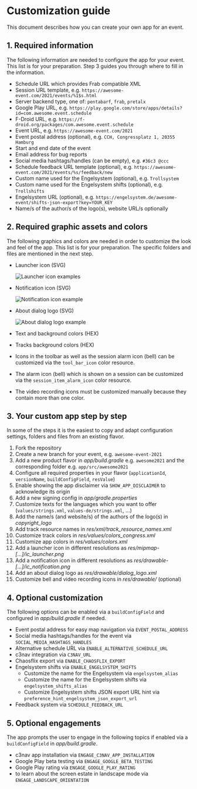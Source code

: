 # Customization guide

This document describes how you can create your own app for an event.

## 1. Required information

The following information are needed to configure the app for your event.
This list is for your preparation. Step 3 guides you through where to fill in the information.

- Schedule URL which provides Frab compatible XML
- Session URL template, e.g. `https://awesome-event.com/2021/events/%1$s.html`
- Server backend type, one of: `pentabarf`, `frab`, `pretalx`
- Google Play URL, e.g. `https://play.google.com/store/apps/details?id=com.awesome.event.schedule`
- F-Droid URL, e.g. `https://f-droid.org/packages/com.awesome.event.schedule`
- Event URL, e.g. `https://awesome-event.com/2021`
- Event postal address (optional), e.g. `CCH, Congressplatz 1, 20355 Hamburg`
- Start and end date of the event
- Email address for bug reports
- Social media hashtags/handles (can be empty), e.g. `#36c3 @ccc`
- Schedule feedback URL template (optional), e.g. `https://awesome-event.com/2021/events/%s/feedback/new`
- Custom name used for the Engelsystem (optional), e.g. `Trollsystem`
- Custom name used for the Engelsystem shifts (optional), e.g. `Trollshifts`
- Engelsystem URL (optional), e.g. `https://engelsystem.de/awesome-event/shifts-json-export?key=YOUR_KEY`
- Name/s of the author/s of the logo(s), website URL/s optionally

## 2. Required graphic assets and colors

The following graphics and colors are needed in order to customize the look and feel of the app.
This list is for your preparation. The specific folders and files are mentioned in the next step.

- Launcher icon (SVG)

  ![Launcher icon examples](gfx/launcher-icon.png)

- Notification icon (SVG)

  ![Notification icon example](gfx/notification-icon.png)

- About dialog logo (SVG)

  ![About dialog logo example](gfx/about-dialog-logo.png)

- Text and background colors (HEX)
- Tracks background colors (HEX)
- Icons in the toolbar as well as the session alarm icon (bell) can be customized via the `tool_bar_icon` color resource.
- The alarm icon (bell) which is shown on a session can be customized via the `session_item_alarm_icon` color resource.
- The video recording icons must be customized manually because they contain more than one color.

## 3. Your custom app step by step

In some of the steps it is the easiest to copy and adapt configuration settings, folders and files from an existing flavor.

1. Fork the repository
2. Create a new branch for your event, e.g. `awesome-event-2021`
3. Add a new product flavor in *app/build.gradle* e.g. `awesome2021` and the corresponding folder e.g. `app/src/awesome2021`
4. Configure all required properties in your flavor (`applicationId`, `versionName`, `buildConfigField`, `resValue`)
5. Enable showing the app disclaimer via `SHOW_APP_DISCLAIMER` to acknowledge its origin
6. Add a new signing config in *app/gradle.properties*
7. Customize texts for the languages which you want to offer (`values/strings.xml`, `values-de/strings.xml`, ...)
8. Add the name/s (and website/s) of the authors of the logo(s) in *copyright_logo*
9. Add track resource names in *res/xml/track_resource_names.xml*
10. Customize track colors in *res/values/colors_congress.xml*
11. Customize app colors in *res/values/colors.xml*
12. Add a launcher icon in different resolutions as *res/mipmap-[...]/ic_launcher.png*
13. Add a notification icon in different resolutions as *res/drawable-[...]/ic_notification.png*
14. Add an about dialog logo as *res/drawable/dialog_logo.xml*
15. Customize bell and video recording icons in *res/drawable/* (optional)

## 4. Optional customization

The following options can be enabled via a `buildConfigField` and configured in *app/build.gradle* if needed.

- Event postal address for easy map navigation via `EVENT_POSTAL_ADDRESS`
- Social media hashtags/handles for the event via `SOCIAL_MEDIA_HASHTAGS_HANDLES`
- Alternative schedule URL via `ENABLE_ALTERNATIVE_SCHEDULE_URL`
- c3nav integration via `C3NAV_URL`
- Chaosflix export via `ENABLE_CHAOSFLIX_EXPORT`
- Engelsystem shifts via `ENABLE_ENGELSYSTEM_SHIFTS`
  - Customize the name for the Engelsystem via `engelsystem_alias`
  - Customize the name for the Engelsystem shifts via `engelsystem_shifts_alias`
  - Customize Engelsystem shifts JSON export URL hint via `preference_hint_engelsystem_json_export_url`
- Feedback system via `SCHEDULE_FEEDBACK_URL`

## 5. Optional engagements

The app prompts the user to engage in the following topics if enabled via a `buildConfigField` in *app/build.gradle*.

- c3nav app installation via `ENGAGE_C3NAV_APP_INSTALLATION`
- Google Play beta testing via `ENGAGE_GOOGLE_BETA_TESTING`
- Google Play rating via `ENGAGE_GOOGLE_PLAY_RATING`
- to learn about the screen estate in landscape mode via `ENGAGE_LANDSCAPE_ORIENTATION`
